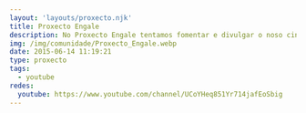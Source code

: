 ```yaml
---
layout: 'layouts/proxecto.njk'
title: Proxecto Engale
description: No Proxecto Engale tentamos fomentar e divulgar o noso cinema e todo o que xira ao redor del.
img: /img/comunidade/Proxecto_Engale.webp
date: 2015-06-14 11:19:21
type: proxecto
tags:
  - youtube
redes:
  youtube: https://www.youtube.com/channel/UCoYHeq851Yr714jafEoSbig
---
```

